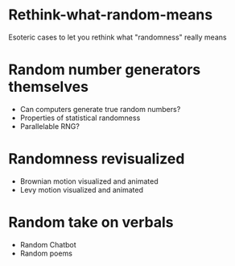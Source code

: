 # Rethink-what-random-means
Esoteric cases to let you rethink what "randomness" really means

# Random number generators themselves
 - Can computers generate true random numbers?
 - Properties of statistical randomness
 - Parallelable RNG?
# Randomness revisualized
 - Brownian motion visualized and animated
 - Levy motion visualized and animated
# Random take on verbals
 - Random Chatbot
 - Random poems
